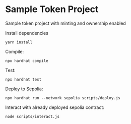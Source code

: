# Sample Token Project

Sample token project with minting and ownership enabled


Install dependencies
```shell
yarn install
```

Compile:
```shell
npx hardhat compile
```

Test:
```shell
npx hardhat test
```

Deploy to Sepolia:
```shell
npx hardhat run --network sepolia scripts/deploy.js
```

Interact with already deployed sepolia contract:
```shell
node scripts/interact.js
```
